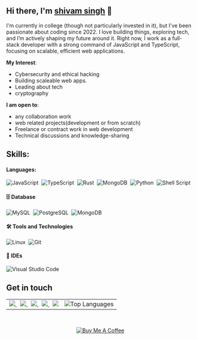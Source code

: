 <h2>Hi there, I'm <a href="https://portfolio-ten-iota-tixiz0p0ve.vercel.app/" target="_blank">shivam singh</a> 👋</h2>

I'm currently in college (though not particularly invested in it), but I’ve been passionate about coding since 2022. I love building things, exploring tech, and I’m actively shaping my future around it. Right now, I work as a full-stack developer with a strong command of JavaScript and TypeScript, focusing on scalable, efficient web applications.

**My Interest**:
- Cybersecurity and ethical hacking
- Building scaleable web apps.
- Leading about tech
- cryptography

 **I am open to**:

- any collaboration work
- web related projects(development or from scratch)
- Freelance or contract work in web development
- Technical discussions and knowledge-sharing

## Skills:

#### Languages:

![JavaScript](https://img.shields.io/badge/JavaScript-F7DF1E?style=for-the-badge&logo=javascript&logoColor=black)&nbsp;
![TypeScript](https://img.shields.io/badge/TypeScript-3178C6?style=for-the-badge&logo=typescript&logoColor=white)&nbsp;
![Rust](https://img.shields.io/badge/Rust-000000?style=for-the-badge&logo=rust&logoColor=white)&nbsp;
![MongoDB](https://img.shields.io/badge/NodeJs-47A248?style=for-the-badge&logo=nodejs&logoColor=white)&nbsp;
![Python](https://img.shields.io/badge/Python-3776AB?style=for-the-badge&logo=python&logoColor=white)&nbsp;
![Shell Script](https://img.shields.io/badge/Shell_Script-121011?style=for-the-badge&logo=gnu-bash&logoColor=white)&nbsp;

#### 🗄️ Database

![MySQL](https://img.shields.io/badge/MySQL-00000F?style=for-the-badge&logo=mysql&logoColor=white)&nbsp;
![PostgreSQL](https://img.shields.io/badge/PostgreSQL-316192?style=for-the-badge&logo=postgresql&logoColor=white)&nbsp;
![MongoDB](https://img.shields.io/badge/MongoDB-47A248?style=for-the-badge&logo=mongodb&logoColor=white)&nbsp;

#### 🛠 Tools and Technologies

![Linux](https://img.shields.io/badge/Linux-FCC624?style=for-the-badge&logo=linux&logoColor=black)&nbsp;
![Git](https://img.shields.io/badge/Git-E44C30?style=for-the-badge&logo=git&logoColor=white)&nbsp;

#### 🧠 IDEs

![Visual Studio Code](https://img.shields.io/badge/VS_Code-0078D7?style=for-the-badge&logo=visual-studio-code&logoColor=white)&nbsp;



## Get in touch
<table>
  <tr>
    <td align="center">
      <a href="https://portfolio-projecttesting.vercel.app/">
        <img src="https://img.shields.io/badge/Portfolio-0b1a2a?style=for-the-badge&logo=vercel&logoColor=white" />
      </a>
      &nbsp;
      <a href="https://github.com/shivam4940x">
        <img src="https://img.shields.io/badge/GitHub-121011?style=for-the-badge&logo=github&logoColor=white" />
      </a>
      &nbsp;
      <a href="https://www.linkedin.com/in/shivam-singh-37b56b28b/">
        <img src="https://img.shields.io/badge/LinkedIn-0A66C2?style=for-the-badge&logo=linkedin&logoColor=white" />
      </a>
      &nbsp;
      <a href="https://www.instagram.com/shivam4940.exe">
        <img src="https://img.shields.io/badge/Instagram-E4405F?style=for-the-badge&logo=instagram&logoColor=white" />
      </a>
      &nbsp;
      <a href="mailto:shivamsingh4940x@gmail.com">
        <img src="https://img.shields.io/badge/Mail-D14836?style=for-the-badge&logo=gmail&logoColor=white" />
      </a>
    </td>
    <td>
      <img src="https://github-readme-stats.vercel.app/api/top-langs/?username=shivam4940x&theme=github_dark&layout=donut" alt="Top Languages" />
    </td>
  </tr>
</table>
<br/>
<p align="center">
  <a href="https://www.buymeacoffee.com/shivam4940x" target="_blank">
    <img src="https://img.shields.io/badge/Buy_Me_A_Coffee-FFDD00?style=for-the-badge&logo=buy-me-a-coffee&logoColor=black" alt="Buy Me A Coffee"/>
  </a>
</p>







